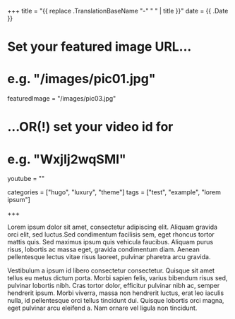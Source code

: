 +++
title = "{{ replace .TranslationBaseName "-" " " | title }}"
date = {{ .Date }}

# Set your featured image URL...
# e.g. "/images/pic01.jpg"
featuredImage = "/images/pic03.jpg"

# ...OR(!) set your video id for
# e.g. "WxjIj2wqSMI"
youtube = ""

categories = ["hugo", "luxury", "theme"]
tags = ["test", "example", "lorem ipsum"]

+++

Lorem ipsum dolor sit amet, consectetur adipiscing elit. Aliquam gravida orci elit, sed luctus.Sed condimentum facilisis sem, eget rhoncus tortor mattis quis. Sed maximus ipsum quis vehicula faucibus. Aliquam purus risus, lobortis ac massa eget, gravida condimentum diam. Aenean pellentesque lectus vitae risus laoreet, pulvinar pharetra arcu gravida.
<!--more-->

Vestibulum a ipsum id libero consectetur consectetur. Quisque sit amet tellus eu metus dictum porta. Morbi sapien felis, varius bibendum risus sed, pulvinar lobortis nibh. Cras tortor dolor, efficitur pulvinar nibh ac, semper hendrerit ipsum. Morbi viverra, massa non hendrerit luctus, erat leo iaculis nulla, id pellentesque orci tellus tincidunt dui. Quisque lobortis orci magna, eget pulvinar arcu eleifend a. Nam ornare vel ligula non tincidunt.

